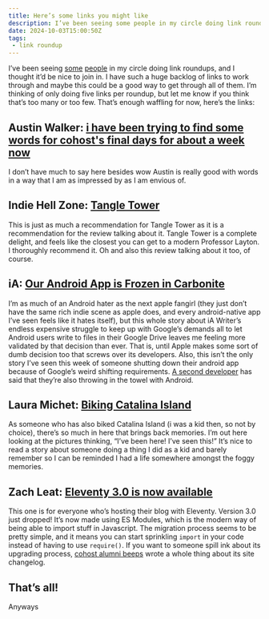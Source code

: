 ```yaml
---
title: Here’s some links you might like
description: I’ve been seeing some people in my circle doing link roundups, and I thought it’d be nice to join in.
date: 2024-10-03T15:00:50Z
tags:
 - link roundup
---
```


I’ve been seeing [some](https://blog.dante.cool/link-roundup-6-a-collection-of-cohost-memoriams/) [people](https://jkap.io/link-roundup-for-923/) in my circle doing link roundups, and I thought it’d be nice to join in. I have such a huge backlog of links to work through and maybe this could be a good way to get through all of them. I’m thinking of only doing five links per roundup, but let me know if you think that’s too many or too few. That’s enough waffling for now, here’s the links:

## Austin Walker: [i have been trying to find some words for cohost's final days for about a week now](https://cohost.org/austin/post/7900075-i-have-been-trying-t)

I don’t have much to say here besides wow Austin is really good with words in a way that I am as impressed by as I am envious of.

## Indie Hell Zone: [Tangle Tower](https://indiehellzone.com/2024/10/02/tangle-tower/)

This is just as much a recommendation for Tangle Tower as it is a recommendation for the review talking about it. Tangle Tower is a complete delight, and feels like the closest you can get to a modern Professor Layton. I thoroughly recommend it. Oh and also this review talking about it too, of course.

## iA: [Our Android App is Frozen in Carbonite](https://ia.net/topics/our-android-app-is-frozen-in-carbonite)

I’m as much of an Android hater as the next apple fangirl (they just don’t have the same rich indie scene as apple does, and every android-native app I’ve seen feels like it hates itself), but this whole story about iA Writer’s endless expensive struggle to keep up with Google’s demands all to let Android users write to files in their Google Drive leaves me feeling more validated by that decision than ever. That is, until Apple makes some sort of dumb decision too that screws over its developers. Also, this isn’t the only story I’ve seen this week of someone shutting down their android app because of Google’s weird shifting requirements. [A second developer](https://frozenfractal.com/blog/2024/9/6/why-my-apps-will-soon-be-gone-from-google-play/) has said that they’re also throwing in the towel with Android.

## Laura Michet: [Biking Catalina Island](https://blog.lauramichet.com/biking-catalina-island/)

As someone who has also biked Catalina Island (i was a kid then, so not by choice), there’s so much in here that brings back memories. I’m out here looking at the pictures thinking, “I’ve been here! I’ve seen this!” It’s nice to read a story about someone doing a thing I did as a kid and barely remember so I can be reminded I had a life somewhere amongst the foggy memories.

## Zach Leat: [Eleventy 3.0 is now available](https://www.zachleat.com/web/eleventy-v3/)

This one is for everyone who’s hosting their blog with Eleventy. Version 3.0 just dropped! It’s now made using ES Modules, which is the modern way of being able to import stuff in Javascript. The migration process seems to be pretty simple, and it means you can start sprinkling `import` in your code instead of having to use `require()`. If you want to someone spill ink about its upgrading process, [cohost alumni beeps](https://beeps.website/blog/2024-10-02-the-changelog-eleventy-3-forced-colours-new-art/) wrote a whole thing about its site changelog.

## That’s all!

Anyways
